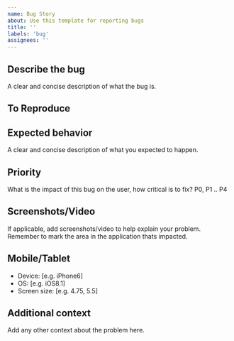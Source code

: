 ```yaml
---
name: Bug Story
about: Use this template for reporting bugs
title: ''
labels: 'bug'
assignees: ''
---
```


## Describe the bug
A clear and concise description of what the bug is.

## To Reproduce

## Expected behavior
A clear and concise description of what you expected to happen.

## Priority
What is the impact of this bug on the user, how critical is to fix? P0, P1 .. P4

## Screenshots/Video
If applicable, add screenshots/video to help explain your problem.
Remember to mark the area in the application thats impacted.

## Mobile/Tablet
 - Device: [e.g. iPhone6]
 - OS: [e.g. iOS8.1]
 - Screen size: [e.g. 4.75, 5.5]

## Additional context
Add any other context about the problem here.